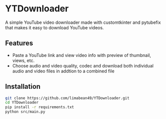 # YTDownloader

A simple YouTube video downloader made with customtkinter and pytubefix that makes it easy to download YouTube videos.

## Features
- Paste a YouTube link and view video info with preview of thumbnail, views, etc.
- Choose audio and video quality, codec and download both individual audio and video files in addtion to a combined file

## Installation

```bash
git clone https://github.com/limabean49/YTDownloader.git
cd YTDownloader
pip install -r requirements.txt
python src/main.py
